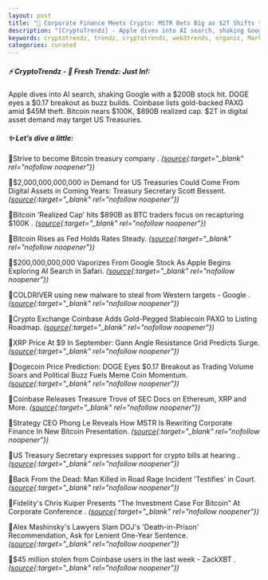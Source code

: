 ```yaml
---
layout: post
title: "🌅 Corporate Finance Meets Crypto: MSTR Bets Big as $2T Shifts to Digital Assets Bitcoin News"
description: "[CryptoTrendz] - Apple dives into AI search, shaking Google with a $200B stock hit. DOGE eyes a $0.17 breakout as buzz builds. Coinbase lists gold-backed PAXG amid $45M theft. Bitcoin nears $100K, $890B realized cap. $2T in digital asset demand may target US Treasuries."
keywords: cryptotrendz, trendz, cryptotrends, web3trends, organic, Market, AI, Google, Stablecoin, CEO, Assets, SEC, Listing, Digital, BTC, DOGE, XRP, crypto, Bitcoin, Trading
categories: curated
---
```


##### ⚡ CryptoTrendz - 📌 *Fresh Trendz: Just In!:*

Apple dives into AI search, shaking Google with a $200B stock hit. DOGE eyes a $0.17 breakout as buzz builds. Coinbase lists gold-backed PAXG amid $45M theft. Bitcoin nears $100K, $890B realized cap. $2T in digital asset demand may target US Treasuries.

##### ✨ *Let’s dive a little:*


🔹Strive to become Bitcoin treasury company . *([source](https://s.avyag.com/ark7){:target="_blank" rel="nofollow noopener"})*

🔹$2,000,000,000,000 in Demand for US Treasuries Could Come From Digital Assets in Coming Years: Treasury Secretary Scott Bessent. *([source](https://s.avyag.com/2zjh){:target="_blank" rel="nofollow noopener"})*

🔹Bitcoin 'Realized Cap' hits $890B as BTC traders focus on recapturing $100K . *([source](https://s.avyag.com/wwid){:target="_blank" rel="nofollow noopener"})*

🔹Bitcoin Rises as Fed Holds Rates Steady. *([source](https://s.avyag.com/n3px){:target="_blank" rel="nofollow noopener"})*

🔹$200,000,000,000 Vaporizes From Google Stock As Apple Begins Exploring AI Search in Safari. *([source](https://s.avyag.com/eegr){:target="_blank" rel="nofollow noopener"})*

🔹COLDRIVER using new malware to steal from Western targets - Google . *([source](https://s.avyag.com/v5bf){:target="_blank" rel="nofollow noopener"})*

🔹Crypto Exchange Coinbase Adds Gold-Pegged Stablecoin PAXG to Listing Roadmap. *([source](https://s.avyag.com/iflk){:target="_blank" rel="nofollow noopener"})*

🔹XRP Price At $9 In September: Gann Angle Resistance Grid Predicts Surge. *([source](https://s.avyag.com/3fnd){:target="_blank" rel="nofollow noopener"})*

🔹Dogecoin Price Prediction: DOGE Eyes $0.17 Breakout as Trading Volume Soars and Political Buzz Fuels Meme Coin Momentum. *([source](https://s.avyag.com/b2vf){:target="_blank" rel="nofollow noopener"})*

🔹Coinbase Releases Treasure Trove of SEC Docs on Ethereum, XRP and More. *([source](https://s.avyag.com/jsdz){:target="_blank" rel="nofollow noopener"})*

🔹Strategy CEO Phong Le Reveals How MSTR Is Rewriting Corporate Finance In New Bitcoin Presentation. *([source](https://s.avyag.com/v07x){:target="_blank" rel="nofollow noopener"})*

🔹US Treasury Secretary expresses support for crypto bills at hearing . *([source](https://s.avyag.com/v298){:target="_blank" rel="nofollow noopener"})*

🔹Back From the Dead: Man Killed in Road Rage Incident 'Testifies' in Court. *([source](https://s.avyag.com/4jd6){:target="_blank" rel="nofollow noopener"})*

🔹Fidelity's Chris Kuiper Presents "The Investment Case For Bitcoin" At Corporate Conference . *([source](https://s.avyag.com/fple){:target="_blank" rel="nofollow noopener"})*

🔹Alex Mashinsky's Lawyers Slam DOJ's 'Death-in-Prison' Recommendation, Ask for Lenient One-Year Sentence. *([source](https://s.avyag.com/wtli){:target="_blank" rel="nofollow noopener"})*

🔹$45 million stolen from Coinbase users in the last week - ZackXBT . *([source](https://s.avyag.com/e9u6){:target="_blank" rel="nofollow noopener"})*
